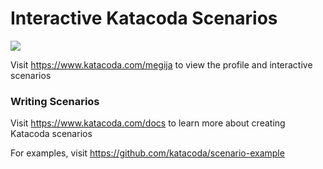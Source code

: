 # Interactive Katacoda Scenarios

[![](http://shields.katacoda.com/katacoda/megija/count.svg)](https://www.katacoda.com/megija "Get your profile on Katacoda.com")

Visit https://www.katacoda.com/megija to view the profile and interactive scenarios

### Writing Scenarios
Visit https://www.katacoda.com/docs to learn more about creating Katacoda scenarios

For examples, visit https://github.com/katacoda/scenario-example
